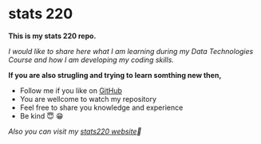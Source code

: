 # stats 220

**This is my stats 220 repo.**

*I would like to share here what I am learning during my Data Technologies Course and how I am developing my coding skills.*

**If you are also strugling and trying to learn somthing new then,**

* Follow me if you like on [GitHub](https://github.com/KGalogre)
* You are wellcome to watch my repository
* Feel free to share you knowledge and experience
* Be kind 😇 😁

*Also you can visit my [stats220 website](https://github.com/KGalogre/stats220/blob/main/index.md#hello)🌷*
